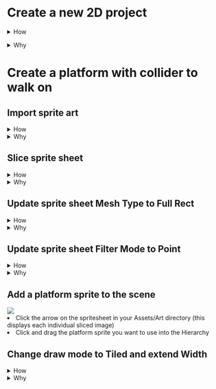 
# Create a new 2D project

<details>
<summary>How</summary>
https://store.unity.com/download


<img src="https://i.imgur.com/T2iZrmK.png" width=50% /></details>

<details>
<summary>Why</summary>
Unity is a 3D engine.  2D just sets default settings.
</details>





# Create a platform with collider to walk on


## Import sprite art

<details>
<summary>How</summary>
<img src="https://i.imgur.com/lvN6QmZ.png" width=20% />

 - Right click in the Project Assets directory
 - Create new folder
   - You can rename folders by selecting and pressing F2
 - Drag/drop the sprite sheet (or entire folder of art) into the folder you just created
</ul>

</details>

<details>
<summary>Why</summary>
aoeu
</details>

## Slice sprite sheet

<details>
<summary>How</summary>

<img src="http://i.imgur.com/duYuVMy.png">

- Set Sprite Mode to Multiple
- Click Sprite Editor (apply changes when prompted)

<img src="http://i.imgur.com/hA2cMfv.png">

- Click the "Slice" menu item
  - Type: Grid By Cell Count
  - Column & Row: 8 & 16
- Click "Slice" button
- Click "Apply" and close the Sprite Editor

</details>
<details>
<summary>Why</summary>
Full Rect is needed for the tiling effect we will be applying to platform sprites.
</details>

## Update sprite sheet Mesh Type to Full Rect

<details>
<summary>
How
</summary>
 - Set Mesh Type to Full Rect
<img src="http://i.imgur.com/Dhe3Nzt.png">
</details>

<details>
<summary>
Why
</summary>
Prevents artifacts when creating tiled sprites.
http://i.imgur.com/e9jE83B.png
</details>

## Update sprite sheet Filter Mode to Point

<details>
<summary>
How
</summary>
 - Set Mesh Type to Full Rect
<img src="
http://i.imgur.com/B0nqf75.png">
</details>


<details>
<summary>
Why
</summary>
Random lines will show up on screen without this
<img src="http://i.imgur.com/ZKqg5JP.png">
</details>


## Add a platform sprite to the scene
<img src="http://i.imgur.com/E2lLY3h.png">
<li>Click the arrow on the spritesheet in your Assets/Art directory (this displays each individual sliced image)
<li>Click and drag the platform sprite you want to use into the Hierarchy

## Change draw mode to Tiled and extend Width

<details>
<summary>How</summary>
<li>Draw Mode: Tiled
<li>Width: 10-ish, no change to height
http://i.imgur.com/MIgzjdO.png
</details>
<details>
<summary>Why</summary>
TODO

